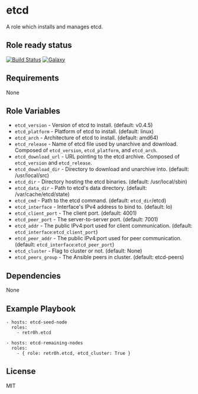 etcd
====

A role which installs and manages etcd.

Role ready status
-----------------

[![Build Status](http://img.shields.io/travis/retr0h/ansible-etcd.svg?style=flat-square)](https://travis-ci.org/retr0h/ansible-etcd)
[![Galaxy](http://img.shields.io/badge/galaxy-ansible--etcd-blue.svg?style=flat-square)](https://galaxy.ansible.com/list#/roles/1206)

Requirements
------------

None

Role Variables
--------------

* `etcd_version` - Version of etcd to install. (default: v0.4.5)
* `etcd_platform` - Platform of etcd to install. (default: linux)
* `etcd_arch` - Architecture of etcd to install. (default: amd64)
* `etcd_release` - Name of etcd file used by unarchive and download.
                   Composed of `etcd_version`, `etcd_platform`, and
                   `etcd_arch`.
* `etcd_download_url` - URL pointing to the etcd archive.  Composed of
                        `etcd_version` and `etcd_release`.
* `etcd_download_dir` - Directory to download and unarchive into. 
                        (default: /usr/local/src)
* `etcd_dir` - Directory hosting the etcd binaries. (default: /usr/local/sbin)
* `etcd_data_dir` - Path to etcd's data directory.
                    (default: /var/cache/etcd/state)
* `etcd_cmd` - Path to the etcd command. (default: `etcd_dir`/etcd)
* `etcd_interface` - Interface's IPv4 address to bind to. (default: lo)
* `etcd_client_port` - The client port. (default: 4001)
* `etcd_peer_port` - The server-to-server port. (default: 7001)
* `etcd_addr` -  The public IPv4:port used for client communication.
                 (default: `etcd_interface`:`etcd_client_port`) 
* `etcd_peer_addr` - The public IPv4:port used for peer communication.
                 (default: `etcd_interface`:`etcd_peer_port`) 
* `etcd_cluster` - Flag to cluster or not. (default: None)
* `etcd_peers_group` - The Ansible peers in cluster.
                      (default: etcd-peers)

Dependencies
------------

None

Example Playbook
----------------

    - hosts: etcd-seed-node
      roles:
        - retr0h.etcd

    - hosts: etcd-remaining-nodes
      roles:
        - { role: retr0h.etcd, etcd_cluster: True }

License
-------

MIT
